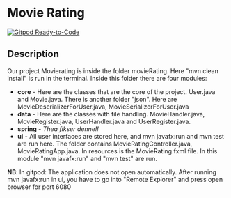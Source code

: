 # Movie Rating

[![Gitpod Ready-to-Code](https://img.shields.io/badge/Gitpod-Ready--to--Code-blue?logo=gitpod)](https://gitpod.stud.ntnu.no/#https://gitlab.stud.idi.ntnu.no/it1901/groups-2022/gr2240/gr2240)

## Description

Our project Movierating is inside the folder movieRating. Here "mvn clean install" is run in the terminal. Inside this folder there are four modules:

- **core** - Here are the classes that are the core of the project. User.java and Movie.java. There is another folder "json". Here are MovieDeserializerForUser.java, MovieSerializerForUser.java
- **data** - Here are the classes with file handling. MovieHandler.java, MovieRegister.java, UserHandler.java and UserRegister.java.
- **spring** - *Thea fikser denne!!*
- **ui** - All user interfaces are stored here, and mvn javafx:run and mvn test are run here. The folder contains MovieRatingController.java, MovieRatingApp.java. In resources is the MovieRating.fxml file. In this module "mvn javafx:run" and "mvn test" are run.
  
**NB**: In gitpod: The application does not open automatically. After running mvn javafx:run in ui, you have to go into "Remote Explorer" and press open browser for port 6080
